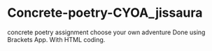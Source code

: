 # Concrete-poetry-CYOA_jissaura
concrete poetry assignment
choose your own adventure
Done using Brackets App. With HTML coding.
